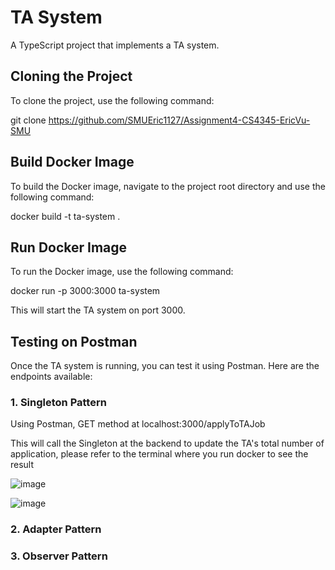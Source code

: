 # TA System

A TypeScript project that implements a TA system.

## Cloning the Project

To clone the project, use the following command:

git clone https://github.com/SMUEric1127/Assignment4-CS4345-EricVu-SMU


## Build Docker Image

To build the Docker image, navigate to the project root directory and use the following command:

docker build -t ta-system .


## Run Docker Image

To run the Docker image, use the following command:

docker run -p 3000:3000 ta-system

This will start the TA system on port 3000.

## Testing on Postman

Once the TA system is running, you can test it using Postman. Here are the endpoints available:

### 1. Singleton Pattern
Using Postman, GET method at localhost:3000/applyToTAJob

This will call the Singleton at the backend to update the TA's total number of application, please refer to the terminal where you run docker to see the result

![image](https://drive.google.com/uc?export=view&id=1Qn--73RCTRHi6tKY_qAWJT_t2FbqlGQm)

![image](https://drive.google.com/uc?export=view&id=1JzhufCJynNZzTsF30CNdSM38cZWIiZFd)

### 2. Adapter Pattern

### 3. Observer Pattern
